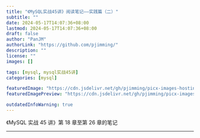 ```yaml
---
title: "《MySQL实战45讲》阅读笔记——实践篇（二）"
subtitle: ""
date: 2024-05-17T14:07:36+08:00
lastmod: 2024-05-17T14:07:36+08:00
draft: false
author: "PanJM"
authorLink: "https://github.com/pjimming/"
description: ""
license: ""
images: []

tags: [mysql, mysql实战45讲]
categories: [mysql]

featuredImage: "https://cdn.jsdelivr.net/gh/pjimming/picx-images-hosting@master/20240517/image-image.54xkzk6rwi.webp"
featuredImagePreview: "https://cdn.jsdelivr.net/gh/pjimming/picx-images-hosting@master/20240517/image-image.54xkzk6rwi.webp"

outdatedInfoWarning: true
---
```


《MySQL 实战 45 讲》第 18 章至第 26 章的笔记

<!--more-->

---
